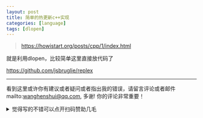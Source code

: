 ```yaml
---
layout: post
title: 简单的热更新c++实现
categories: [language]
tags: [dlopen]
---
```


> https://howistart.org/posts/cpp/1/index.html

<!-- more -->

就是利用dlopen，比较简单这里直接放代码了

https://github.com/jsbruglie/replex


---

看到这里或许你有建议或者疑问或者指出我的错误，请留言评论或者邮件mailto:wanghenshui@qq.com, 多谢!  你的评论非常重要！
<details>
<summary>觉得写的不错可以点开扫码赞助几毛</summary>
<img src="https://wanghenshui.github.io/assets/wepay.png" alt="微信转账">
</details>

